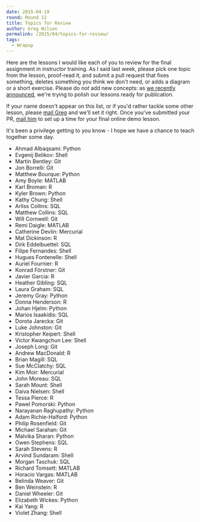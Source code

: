 ```yaml
---
date: 2015-04-19
round: Round 12
title: Topics for Review
author: Greg Wilson
permalink: /2015/04/topics-for-review/
tags:
  - Wrapup
---
```

Here are the lessons I would like each of you to review for the final assignment in instructor training.
As I said last week,
please pick one topic from the lesson,
proof-read it,
and submit a pull request that fixes something,
deletes something you think we don't need,
or adds a diagram or a short exercise.
Please do *not* add new concepts:
as [we recently announced](http://software-carpentry.org/blog/2015/04/publishing-our-lessons.html),
we're trying to polish our lessons ready for publication.

If your name doesn't appear on this list,
or if you'd rather tackle some other lesson,
please [mail Greg](mailto:gvwilson@software-carpentry.org)
and we'll set it right.
Once you've submitted your PR,
[mail him](mailto:gvwilson@software-carpentry.org)
to set up a time for your final online demo lesson.

It's been a privilege getting to you know -
I hope we have a chance to teach together some day.

*   Ahmad Albaqsami: Python
*   Evgenij Belikov: Shell
*   Martin Bentley: Git
*   Jon Borrelli: Git
*   Matthew Bourque: Python
*   Amy Boyle: MATLAB
*   Karl Broman: R
*   Kyler Brown: Python
*   Kathy Chung: Shell
*   Arliss Collins: SQL
*   Matthew Collins: SQL
*   Will Cornwell: Git
*   Remi Daigle: MATLAB
*   Catherine Devlin: Mercurial
*   Mat Dickinson: R
*   Dirk Eddelbuettel: SQL
*   Filipe Fernandes: Shell
*   Hugues Fontenelle: Shell
*   Auriel Fournier: R
*   Konrad Förstner: Git
*   Javier Garcia: R
*   Heather Gibling: SQL
*   Laura Graham: SQL
*   Jeremy Gray: Python
*   Donna Henderson: R
*   Johan Hjelm: Python
*   Marios Isaakidis: SQL
*   Dorota Jarecka: Git
*   Luke Johnston: Git
*   Kristopher Keipert: Shell
*   Victor Kwangchun Lee: Shell
*   Joseph Long: Git
*   Andrew MacDonald: R
*   Brian Magill: SQL
*   Sue McClatchy: SQL
*   Kim Moir: Mercurial
*   John Moreau: SQL
*   Sarah Mount: Shell
*   Daiva Nielsen: Shell
*   Tessa Pierce: R
*   Pawel Pomorski: Python
*   Narayanan Raghupathy: Python
*   Adam Richie-Halford: Python
*   Philip Rosenfield: Git
*   Michael Sarahan: Git
*   Malvika Sharan: Python
*   Owen Stephens: SQL
*   Sarah Stevens: R
*   Arvind Sundaram: Shell
*   Morgan Taschuk: SQL
*   Richard Tomsett: MATLAB
*   Horacio Vargas: MATLAB
*   Belinda Weaver: Git
*   Ben Weinstein: R
*   Daniel Wheeler: Git
*   Elizabeth Wickes: Python
*   Kai Yang: R
*   Violet Zhang: Shell
